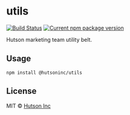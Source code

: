 # utils

[![Build Status](https://travis-ci.com/hutsoninc/utils.svg?branch=master)](https://travis-ci.com/hutsoninc/utils) [![Current npm package version](https://img.shields.io/npm/v/@hutsoninc/utils.svg)](https://www.npmjs.com/package/@hutsoninc/utils) 

Hutson marketing team utility belt.

## Usage

`npm install @hutsoninc/utils`

## License

MIT © [Hutson Inc](https://www.hutsoninc.com)
